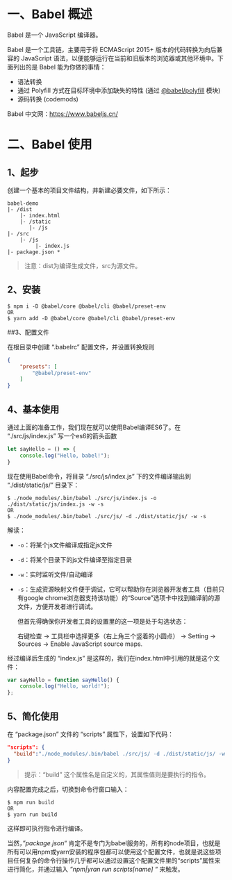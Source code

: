 # 一、Babel 概述

Babel 是一个 JavaScript 编译器。

Babel 是一个工具链，主要用于将 ECMAScript 2015+ 版本的代码转换为向后兼容的 JavaScript 语法，以便能够运行在当前和旧版本的浏览器或其他环境中。下面列出的是 Babel 能为你做的事情：

- 语法转换
- 通过 Polyfill 方式在目标环境中添加缺失的特性 (通过 [@babel/polyfill](https://www.babeljs.cn/docs/babel-polyfill) 模块)
- 源码转换 (codemods)

Babel 中文网：<https://www.babeljs.cn/>

# 二、Babel 使用

## 1、起步

创建一个基本的项目文件结构，并新建必要文件，如下所示：

```
babel-demo
|- /dist
	|- index.html
	|- /static
	   |- /js
|- /src
	|- /js
		 |- index.js
|- package.json *
```

> 注意：dist为编译生成文件，src为源文件。

## 2、安装

```shell
$ npm i -D @babel/core @babel/cli @babel/preset-env
OR
$ yarn add -D @babel/core @babel/cli @babel/preset-env
```

##3、配置文件 

在根目录中创建 “.babelrc” 配置文件，并设置转换规则

```json
{
    "presets": [
        "@babel/preset-env"
    ]
}
```

## 4、基本使用

通过上面的准备工作，我们现在就可以使用Babel编译ES6了。在 “./src/js/index.js” 写一个es6的箭头函数

```javascript
let sayHello = () => {
    console.log("Hello, babel!");
}
```

现在使用Babel命令，将目录 “./src/js/index.js” 下的文件编译输出到 “./dist/static/js/” 目录下：

```shell
$ ./node_modules/.bin/babel ./src/js/index.js -o ./dist/static/js/index.js -w -s
OR
$ ./node_modules/.bin/babel ./src/js/ -d ./dist/static/js/ -w -s
```

解读：

- `-o`：将某个js文件编译成指定js文件

- `-d`：将某个目录下的js文件编译至指定目录

- `-w`：实时监听文件/自动编译

- `-s`：生成资源映射文件便于调试，它可以帮助你在浏览器开发者工具（目前只有google chrome浏览器支持该功能）的“Source”选项卡中找到编译前的源文件，方便开发者进行调试。

  但首先得确保你开发者工具的设置里的这一项是处于勾选状态：

  右键检查 -> 工具栏中选择更多（右上角三个竖着的小圆点） -> Setting -> Sources -> Enable JavaScript source maps.

经过编译后生成的 “index.js” 是这样的，我们在index.html中引用的就是这个文件：

```javascript
var sayHello = function sayHello() {
    console.log("Hello, world!");
};
```

## 5、简化使用

在 “package.json” 文件的 “scripts” 属性下，设置如下代码：

```json
"scripts": {
  "build":"./node_modules/.bin/babel ./src/js/ -d ./dist/static/js/ -w -s"
}
```

> 提示：“build” 这个属性名是自定义的，其属性值则是要执行的指令。

内容配置完成之后，切换到命令行窗口输入：

 ```shell
$ npm run build
OR
$ yarn run build
 ```

这样即可执行指令进行编译。

当然，*”package.json“*  肯定不是专门为babel服务的，所有的node项目，也就是所有可以用npm或yarn安装的程序包都可以使用这个配置文件，也就是说这些项目任何复杂的命令行操作几乎都可以通过设置这个配置文件里的“scripts”属性来进行简化，并通过输入 *”npm|yran run scripts[name] “* 来触发。

